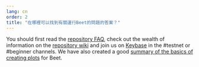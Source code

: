 ```yaml
---
lang: cn
order: 2
title: "在哪裡可以找到有關運行Beet的問題的答案？"
---
```


You should first read the [repository FAQ](https://github.com/Beet-Network/beet-blockchain/wiki/FAQ), check out the wealth of information on the [repository wiki](https://github.com/Beet-Network/beet-blockchain/wiki/) and  join us on [Keybase](https://keybase.io/team/beet_network.public) in the #testnet or #beginner channels. We have also created a good [summary of the basics of creating plots](https://www.beetnetwork.org/2021/02/22/plotting-basics.html) for Beet.
